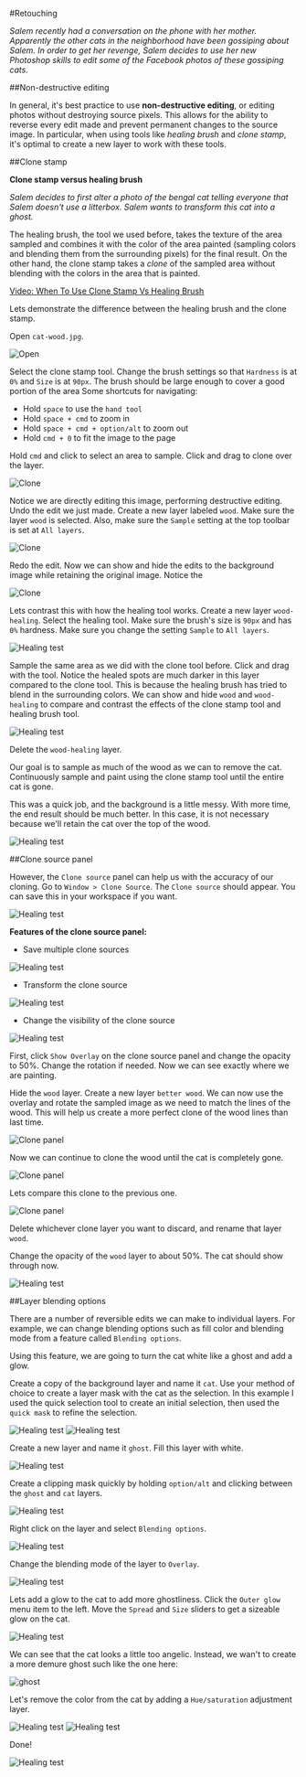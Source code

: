#Retouching

_Salem recently had a conversation on the phone with her mother. Apparently the other cats in the neighborhood have been gossiping about Salem. In order to get her revenge, Salem decides to use her new Photoshop skills to edit some of the Facebook photos of these gossiping cats._

##Non-destructive editing

In general, it's best practice to use __non-destructive editing__, or editing photos without destroying source pixels. This allows for the ability to reverse every edit made and prevent permanent changes to the source image. In particular, when using tools like _healing brush_ and _clone stamp_, it's optimal to create a new layer to work with these tools. 

##Clone stamp

__Clone stamp versus healing brush__

_Salem decides to first alter a photo of the bengal cat telling everyone that Salem doesn't use a litterbox. Salem wants to transform this cat into a ghost._

The healing brush, the tool we used before, takes the texture of the area sampled and combines it with the color of the area painted (sampling colors and blending them from the surrounding pixels) for the final result. On the other hand, the clone stamp takes a _clone_ of the sampled area without blending with the colors in the area that is painted.

[Video: When To Use Clone Stamp Vs Healing Brush](https://www.youtube.com/watch?v=eDAxK-f04xs)

Lets demonstrate the difference between the healing brush and the clone stamp.


Open `cat-wood.jpg`.

![Open](img/retouching_1.png)

Select the clone stamp tool. Change the brush settings so that `Hardness` is at `0%` and `Size` is at `90px`. The brush should be large enough to cover a good portion of the area Some shortcuts for navigating:
- Hold `space` to use the `hand tool`
- Hold `space + cmd` to zoom in
- Hold `space + cmd + option/alt` to zoom out
- Hold `cmd + 0` to fit the image to the page

Hold `cmd` and click to select an area to sample. Click and drag to clone over the layer.

![Clone](img/retouching_2.png)

Notice we are directly editing this image, performing destructive editing. Undo the edit we just made. Create a new layer labeled `wood`. Make sure the layer `wood` is selected. Also, make sure the `Sample` setting at the top toolbar is set at `All layers`.

![Clone](img/retouching_3.png)

Redo the edit. Now we can show and hide the edits to the background image while retaining the original image. Notice the 

![Clone](img/retouching_4.png)

Lets contrast this with how the healing tool works. Create a new layer `wood-healing`. Select the healing tool. Make sure the brush's size is `90px` and has `0%` hardness. Make sure you change the setting `Sample` to `All layers`.

![Healing test](img/retouching_5.png)

Sample the same area as we did with the clone tool before. Click and drag with the tool. Notice the healed spots are much darker in this layer compared to the clone tool. This is because the healing brush has tried to blend in the surrounding colors. We can show and hide `wood` and `wood-healing` to compare and contrast the effects of the clone stamp tool and healing brush tool.

![Healing test](img/retouching_6.png)

Delete the `wood-healing` layer. 

Our goal is to sample as much of the wood as we can to remove the cat. Continuously sample and paint using the clone stamp tool until the entire cat is gone. 


This was a quick job, and the background is a little messy. With more time, the end result should be much better. In this case, it is not necessary because we'll retain the cat over the top of the wood. 

![Healing test](img/retouching_7.png)

##Clone source panel 

However, the `Clone source` panel can help us with the accuracy of our cloning. 
Go to `Window > Clone Source`. The `Clone source` should appear. You can save this in your workspace if you want. 

![Healing test](img/retouching_7a.png)

__Features of the clone source panel:__
- Save multiple clone sources

![Healing test](img/retouching_7b.png)
- Transform the clone source
 
![Healing test](img/retouching_7c.png)

- Change the visibility of the clone source
    
![Healing test](img/retouching_7d.png)


First, click `Show Overlay` on the clone source panel and change the opacity to 50%. Change the rotation if needed. Now we can see exactly where we are painting. 

Hide the `wood` layer. Create a new layer `better wood`. We can now use the overlay and rotate the sampled image as we need to match the lines of the wood. This will help us create a more perfect clone of the wood lines than last time.

![Clone panel](img/retouching_7f.png)

Now we can continue to clone the wood until the cat is completely gone.

![Clone panel](img/retouching_7g.png)

Lets compare this clone to the previous one.

![Clone panel](img/retouching_7h.png)

Delete whichever clone layer you want to discard, and rename that layer `wood`.

Change the opacity of the `wood` layer to about 50%. The cat should show through now. 

![Healing test](img/retouching_8.png)

##Layer blending options

There are a number of reversible edits we can make to individual layers. For example, we can change blending options such as fill color and blending mode from a feature called `Blending options`.

Using this feature, we are going to turn the cat white like a ghost and add a glow. 

Create a copy of the background layer and name it `cat`. Use your method of choice to create a layer mask with the cat as the selection. In this example I used the quick selection tool to create an initial selection, then used the `quick mask` to refine the selection.

![Healing test](img/retouching_9.png)
![Healing test](img/retouching_10.png)

Create a new layer and name it `ghost`. Fill this layer with white.

![Healing test](img/retouching_11.png)

Create a clipping mask quickly by holding `option/alt` and clicking between the `ghost` and `cat` layers. 

![Healing test](img/retouching_12.png)

Right click on the layer and select `Blending options`. 

![Healing test](img/retouching_13.png)

Change the blending mode of the layer to `Overlay`. 

![Healing test](img/retouching_14.png)

Lets add a glow to the cat to add more ghostliness. Click the `Outer glow` menu item to the left. Move the `Spread` and `Size` sliders to get a sizeable glow on the cat.  

![Healing test](img/retouching_15.png)

We can see that the cat looks a little too angelic. Instead, we wan't to create a more demure ghost such like the one here:

![ghost](http://images4.fanpop.com/image/quiz/649000/649656_1311171483888_319_240.jpg)

Let's remove the color from the cat by adding a `Hue/saturation` adjustment layer. 

![Healing test](img/retouching_16.png)
![Healing test](img/retouching_17.png)

Done!

![Healing test](img/retouching_18.png)